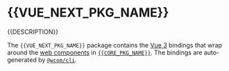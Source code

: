 # {{VUE_NEXT_PKG_NAME}}

{{DESCRIPTION}}

The `{{VUE_NEXT_PKG_NAME}}` package contains the [Vue 3][vue] bindings that wrap around the 
[web components][web-components] in [`{{CORE_PKG_NAME}}`][core]. The bindings are auto-generated 
by [`@wcom/cli`][wcom].

[vue]: https://v3.vuejs.org
[wcom]: https://github.com/mihar-22/wc-cli
[core]: https://www.npmjs.com/package/{{CORE_PKG_NAME}}
[web-components]: https://developer.mozilla.org/en-US/docs/Web/Web_Components